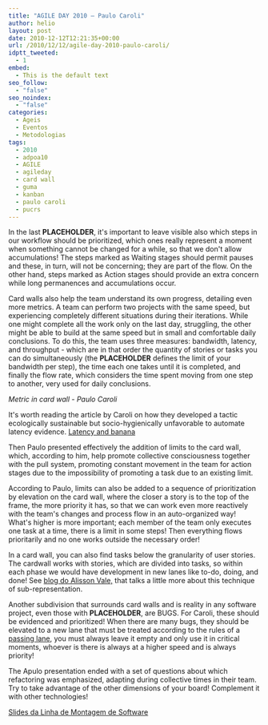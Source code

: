 ```yaml
---
title: "AGILE DAY 2010 – Paulo Caroli"
author: helio
layout: post
date: 2010-12-12T12:21:35+00:00
url: /2010/12/12/agile-day-2010-paulo-caroli/
idptt_tweeted:
  - 1
embed:
  - This is the default text
seo_follow:
  - "false"
seo_noindex:
  - "false"
categories:
  - Ageis
  - Eventos
  - Metodologias
tags:
  - 2010
  - adpoa10
  - AGILE
  - agileday
  - card wall
  - guma
  - kanban
  - paulo caroli
  - pucrs
---
```


In the last **PLACEHOLDER**, it's important to leave visible also which steps in our workflow should be prioritized, which ones really represent a moment when something cannot be changed for a while, so that we don't allow accumulations! The steps marked as Waiting stages should permit pauses and these, in turn, will not be concerning; they are part of the flow. On the other hand, steps marked as Action stages should provide an extra concern while long permanences and accumulations occur.

Card walls also help the team understand its own progress, detailing even more metrics. A team can perform two projects with the same speed, but experiencing completely different situations during their iterations. While one might complete all the work only on the last day, struggling, the other might be able to build at the same speed but in small and comfortable daily conclusions. To do this, the team uses three measures: bandwidth, latency, and throughput - which are in that order the quantity of stories or tasks you can do simultaneously (the **PLACEHOLDER** defines the limit of your bandwidth per step), the time each one takes until it is completed, and finally the flow rate, which considers the time spent moving from one step to another, very used for daily conclusions.

_Metric in card wall - Paulo Caroli_

It's worth reading the article by Caroli on how they developed a tactic ecologically sustainable but socio-hygienically unfavorable to automate latency evidence. <a title="ARTIGO: Latency and banana " href="http://www.softwaresecretweapons.com/blog/127/paulo-caroli-latency-and-banana" target="_blank">Latency and banana</a>

Then Paulo presented effectively the addition of limits to the card wall, which, according to him, help promote collective consciousness together with the pull system, promoting constant movement in the team for action stages due to the impossibility of promoting a task due to an existing limit.

According to Paulo, limits can also be added to a sequence of prioritization by elevation on the card wall, where the closer a story is to the top of the frame, the more priority it has, so that we can work even more reactively with the team's changes and process flow in an auto-organized way! What's higher is more important; each member of the team only executes one task at a time, there is a limit in some steps! Then everything flows prioritarily and no one works outside the necessary order!

In a card wall, you can also find tasks below the granularity of user stories. The cardwall works with stories, which are divided into tasks, so within each phase we would have development in new lanes like to-do, doing, and done! See <a title="Blog do Alisson Vale" href="http://alissonvale.com/englishblog/" target="_blank">blog do Alisson Vale,</a> that talks a little more about this technique of sub-representation.

Another subdivision that surrounds card walls and is reality in any software project, even those with **PLACEHOLDER**, are BUGS. For Caroli, these should be evidenced and prioritized! When there are many bugs, they should be elevated to a new lane that must be treated according to the rules of a <a title="pista de ultrpassagem" href="http://en.wikipedia.org/wiki/Passing_lane" target="_blank">passing lane</a>, you must always leave it empty and only use it in critical moments, whoever is there is always at a higher speed and is always priority!

The Apulo presentation ended with a set of questions about which refactoring was emphasized, adapting during collective times in their team. Try to take advantage of the other dimensions of your board! Complement it with other technologies!

<a title="Apresentação" href="http://www.slideshare.net/paulocaroli/a-linha-de-montagem-de-sw" target="_blank">Slides da Linha de Montagem de Software</a>
